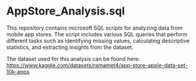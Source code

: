# AppStore_Analysis.sql
This repository contains microsoft SQL scripts for analyzing data from mobile app stores.
The script includes various SQL queries that perform different tasks such as identifying missing values, 
calculating descriptive statistics, and extracting insights from the dataset. 

The dataset used for this analysis can be found here: https://www.kaggle.com/datasets/ramamet4/app-store-apple-data-set-10k-apps
